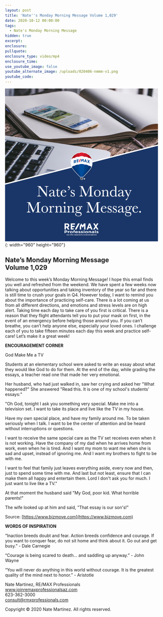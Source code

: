 ```yaml
---
layout: post
title: 'Nate''s Monday Morning Message Volume 1,029'
date: 2020-10-12 00:00:00
tags:
  - Nate's Monday Morning Message
hidden: true
excerpt:
enclosure:
pullquote:
enclosure_type: video/mp4
enclosure_time:
use_youtube_image: false
youtube_alternate_image: /uploads/020406-nmmm-v1.png
youtube_code:
---
```


![](/uploads/020406-nmmm-v1.png){: width="960" height="960"}

## **Nate’s Monday Morning Message<br>Volume 1,029**

Welcome to this week’s Monday Morning Message\! I hope this email finds you well and refreshed from the weekend. We have spent a few weeks now talking about opportunities and taking inventory of the year so far and there is still time to crush your goals in Q4. However today, I want to remind you about the importance of practicing self-care. There is a lot coming at us from all different directions, and emotions and stress levels are on high alert. Taking time each day to take care of you first is critical. There is a reason that they flight attendants tell you to put your mask on first, in the event of an emergency before helping those around you. If you can’t breathe, you can’t help anyone else, especially your loved ones. I challenge each of you to take fifteen minutes each day this week and practice self-care\! Let’s make it a great week\!

**ENCOURAGEMENT CORNER**

God Make Me a TV

Students at an elementary school were asked to write an essay about what they would like God to do for them. At the end of the day, while grading the essays, a teacher read one that made her very emotional.

Her husband, who had just walked in, saw her crying and asked her "What happened?" She answered "Read this. It is one of my school's students' essays:"

"Oh God, tonight I ask you something very special. Make me into a television set. I want to take its place and live like the TV in my house.

Have my own special place, and have my family around me. To be taken seriously when I talk. I want to be the center of attention and be heard without interruptions or questions.

I want to receive the same special care as the TV set receives even when it is not working. Have the company of my dad when he arrives home from work, even when he is tired. And I want my mom to want me when she is sad and upset, instead of ignoring me. And I want my brothers to fight to be with me.

I want to feel that family just leaves everything aside, every now and then, just to spend some time with me. And last but not least, ensure that I can make them all happy and entertain them. Lord I don't ask you for much. I just want to live like a TV."

At that moment the husband said "My God, poor kid. What horrible parents\!"

The wife looked up at him and said, "That essay is our son's\!"

Source: [https://www.bizmove.com](https://www.bizmove.com)

**WORDS OF INSPIRATION**

“Inaction breeds doubt and fear. Action breeds confidence and courage. If you want to conquer fear, do not sit home and think about it. Go out and get busy.” - Dale Carnegie

“Courage is being scared to death... and saddling up anyway.” - John Wayne

“You will never do anything in this world without courage. It is the greatest quality of the mind next to honor.” - Aristotle

Nate Martinez, RE/MAX Professionals<br>www.joinremaxprofessionalsaz.com<br>623-362-3000<br>consult@rmxprofessionals.com

Copyright &copy; 2020 Nate Martinez. All rights reserved.